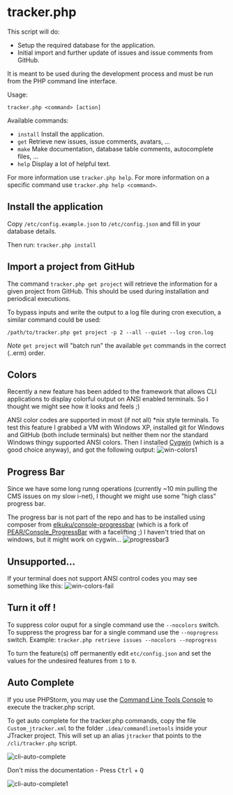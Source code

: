 # tracker.php

This script will do:

* Setup the required database for the application.
* Initial import and further update of issues and issue comments from GitHub.

It is meant to be used during the development process and must be run from the PHP command line interface.

Usage:

`tracker.php <command> [action]`

Available commands:

* `install` Install the application.
* `get` Retrieve new issues, issue comments, avatars, ...
* `make` Make documentation, database table comments, autocomplete files, ...
* `help` Display a lot of helpful text.

For more information use `tracker.php help`.
For more information on a specific command use `tracker.php help <command>`.

## Install the application

Copy `/etc/config.example.json` to `/etc/config.json` and fill in your database details.

Then run:
`tracker.php install`

## Import a project from GitHub

The command `tracker.php get project` will retrieve the information for a given project from GitHub.
This should be used during installation and periodical executions.

To bypass inputs and write the output to a log file during cron execution, a similar command could be used:

`/path/to/tracker.php get project -p 2 --all --quiet --log cron.log`

*Note* `get project` will "batch run" the available `get` commands in the correct (..erm) order.

## Colors
Recently a new feature has been added to the framework that allows CLI applications to display colorful output on ANSI enabled terminals. So I thought we might see how it looks and feels ;)

ANSI color codes are supported in most (if not all) *nix style terminals.
To test this feature I grabbed a VM with Windows XP, installed git for Windows and GitHub (both include terminals) but neither them nor the standard Windows thingy supported ANSI colors.
Then I installed [Cygwin](http://www.cygwin.com/) (which is a good choice anyway), and got the following output:
![win-colors1](https://f.cloud.github.com/assets/33978/491726/2c5ff9b4-ba54-11e2-80eb-76a29914d58a.png)

## Progress Bar
Since we have some long runng operations (currently ~10 min pulling the CMS issues on my slow i-net), I thought we might use some "high class" progress bar.

The progress bar is not part of the repo and has to be installed using composer from [elkuku/console-progressbar](https://packagist.org/packages/elkuku/console-progressbar) (which is a fork of [PEAR/Console_ProgressBar](http://pear.php.net/package/Console_ProgressBar) with a facelifting ;)
I haven't tried that on windows, but it might work on cygwin...
![progressbar3](https://f.cloud.github.com/assets/33978/491733/a36ce152-ba54-11e2-8c06-179b6a379876.png)

## Unsupported...
If your terminal does not support ANSI control codes you may see something like this:
![win-colors-fail](https://f.cloud.github.com/assets/33978/491728/57cc233e-ba54-11e2-9c6b-154ad99488fd.png)

## Turn it off !
To suppress color ouput for a single command use the `--nocolors` switch.
To suppress the progress bar for a single command use the `--noprogress` switch.
Example:
`tracker.php retrieve issues --nocolors --noprogress`

To turn the feature(s) off permanently edit `etc/config.json` and set the values for the undesired features from `1` to `0`.

## Auto Complete
If you use PHPStorm, you may use the [Command Line Tools Console](http://www.jetbrains.com/phpstorm/webhelp/command-line-tools-console-tool-window.html) to execute the tracker.php script.

To get auto complete for the tracker.php commands, copy the file `Custom_jtracker.xml` to the folder `.idea/commandlinetools` inside your JTracker project. This will set up an alias `jtracker` that points to the `/cli/tracker.php` script.

![cli-auto-complete](https://f.cloud.github.com/assets/2059654/738999/cc8f5ba2-e351-11e2-8389-8fbb1e4a3243.png)

Don't miss the documentation - Press <kbd>Ctrl</kbd> + <kbd>Q</kbd>

![cli-auto-complete1](https://f.cloud.github.com/assets/2059654/739003/d0295894-e351-11e2-8ee6-973d8741a3cd.png)
